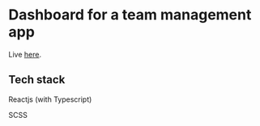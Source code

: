 # Dashboard for a team management app

Live [here](https://team-manager-pi.vercel.app/).

## Tech stack

Reactjs (with Typescript)

SCSS

